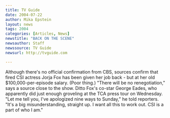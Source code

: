 ```yaml
---
title: TV Guide
date: 2004-07-22
author: Mika Epstein
layout: news
tags: 2004
categories: [Articles, News]
newstitle: "BACK ON THE SCENE"
newsauthor: Staff  
newssource: TV Guide  
newsurl: http://tvguide.com  

---
```


Although there's no official confirmation from CBS, sources confirm that fired CSI actress Jorja Fox has been given her job back - but at her old $100,000-per-episode salary. (Poor thing.) "There will be no renegotiation," says a source close to the show. Ditto Fox's co-star George Eades, who apparently did just enough groveling at the TCA press tour on Wednesday. "Let me tell you, I've apologized nine ways to Sunday," he told reporters. "It's a big misunderstanding, straight up. I want all this to work out. CSI is a part of who I am." 

